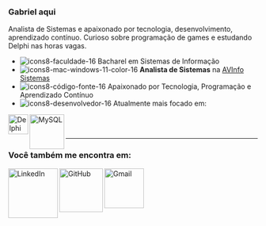 ### Gabriel aqui
Analista de Sistemas e apaixonado por tecnologia, desenvolvimento, aprendizado contínuo. Curioso sobre programação de games e estudando Delphi nas horas vagas.

- ![icons8-faculdade-16](https://github.com/Galtar/galtar/assets/7355518/38f7d004-4e26-43f1-8992-06bc729b9ed3) Bacharel em Sistemas de Informação
- ![icons8-mac-windows-11-color-16](https://github.com/Galtar/galtar/assets/7355518/bef90c2b-e8de-40f0-9523-9d42cf59f592) **Analista de Sistemas** na [AVInfo Sistemas](https://www.avinfosistemas.com.br/)
- ![icons8-código-fonte-16](https://github.com/Galtar/galtar/assets/7355518/9ef5bd93-bad2-4c04-a38c-f15476edec8c) Apaixonado por Tecnologia, Programação e Aprendizado Contínuo
- ![icons8-desenvolvedor-16](https://github.com/Galtar/galtar/assets/7355518/dcd42889-07d4-4c2c-970c-8c581fc96810) Atualmente mais focado em:

[<img align="left" alt="Delphi" width="40px" src="https://github.com/Galtar/galtar/assets/7355518/e4d42b6a-3cdf-42e7-90c2-0c725b2c9422"/>](https://www.embarcadero.com)
[<img align="left" alt="MySQL" width="70px" src="https://github.com/Galtar/galtar/assets/7355518/c95a4b32-d337-4ad5-9701-2efeff2134b9"/>](https://www.mysql.com)<br><br>
__________________________________________________________________

### Você também me encontra em:
[<img align="left" alt="LinkedIn" width="100px" src="https://img.shields.io/badge/LinkedIn-0077B5?style=for-the-badge&logo=linkedin&logoColor=white"/>](https://www.linkedin.com/in/gabriel-carvalho-ferraz-0307a7174)
[<img align="left" alt="GitHub" width="88px" src="https://img.shields.io/badge/github-%23121011.svg?style=for-the-badge&logo=github&logoColor=white"/>](https://github.com/Galtar)
[<img align="left" alt="Gmail" width="80px" src="https://img.shields.io/badge/Gmail-D14836?style=for-the-badge&logo=gmail&logoColor=white"/>](mailto:gacaferraz@gmail.com)
